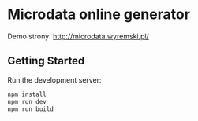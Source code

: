 # Microdata online generator

Demo strony: http://microdata.wyremski.pl/

## Getting Started

Run the development server:

```bash
npm install
npm run dev
npm run build
```